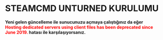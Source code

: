 <h1>STEAMCMD UNTURNED KURULUMU</h1>
<h4>Yeni gelen güncelleme ile sunucunuzu açmaya çalıştığınız da eğer <span style="color:red">Hosting dedicated servers using client files has been deprecated since June 2019.</span> hatası ile karşılaşıyorsanız.<h4>
